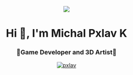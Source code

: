 <p align = "center"><img src = "https://media3.giphy.com/media/v1.Y2lkPTc5MGI3NjExb2piN2w2bWwzcWc1OWdud2VlbGxkbWV1ZzFlMXhmZDZ2a3dqYzV6YyZlcD12MV9pbnRlcm5hbF9naWZfYnlfaWQmY3Q9Zw/ytJuY1j89ld2CMRFuY/giphy.gif"></p>

<h1 align="center">Hi 👋, I'm Michal Pxlav K</h1>
<h3 align="center">🤖Game Developer and 3D Artist🤖</h3>

<p align="center"> <a href="https://github.com/ryo-ma/github-profile-trophy"><img src="https://github-profile-trophy.vercel.app/?username=pxlav" alt="pxlav" /></a> </p>

<p align="left">
</p>
